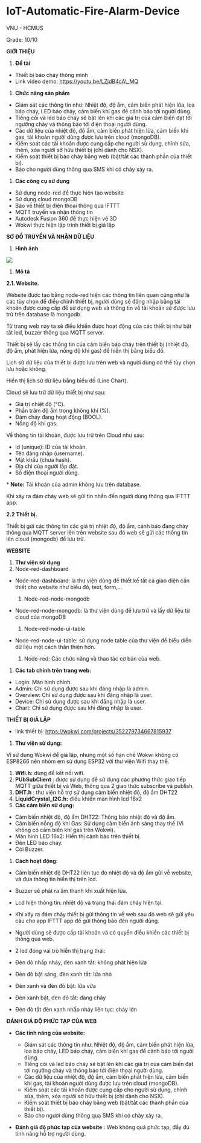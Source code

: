 # IoT-Automatic-Fire-Alarm-Device
VNU - HCMUS

Grade: 10/10

**GIỚI THIỆU**

1. **Đề tài**

- Thiết bị báo cháy thông minh
- Link video demo: https://youtu.be/LZjdB4cA\_MQ

1. **Chức năng sản phẩm**

- Giám sát các thông tin như: Nhiệt độ, độ ẩm, cảm biến phát hiện lửa, loa báo cháy, LED báo cháy, cảm biến khí gas để cảnh báo tới người dùng.
- Tiếng còi và led báo cháy sẽ bật lên khi các giá trị của cảm biến đạt tới ngưỡng cháy và thông báo tới điện thoại người dùng.
- Các dữ liệu của nhiệt độ, độ ẩm, cảm biến phát hiện lửa, cảm biến khí gas, tài khoản người dùng được lưu trên cloud (mongoDB).
- Kiểm soát các tài khoản được cung cấp cho người sử dụng, chỉnh sửa, thêm, xóa người sở hữu thiết bị (chỉ dành cho NSX).
- Kiểm soát thiết bị báo cháy bằng web (bật/tắt các thành phần của thiết bị).
- Báo cho người dùng thông qua SMS khi có cháy xảy ra.

1. **Các công cụ sử dụng**

- Sử dụng node-red để thực hiện tạo website
- Sử dụng cloud mongoDB
- Báo về thiết bị điện thoại thông qua IFTTT
- MQTT truyền và nhận thông tin
- Autodesk Fusion 360 để thực hiện vẽ 3D
- Wokwi thực hiện lập trình thiết bị giả lập

**SƠ ĐỒ TRUYỀN VÀ NHẬN DỮ LIỆU**

1. **Hình ảnh**

![](sodotruyennhan.jpg)

1. **Mô tả**

**2.1. Website.**

Website được tạo bằng node-red hiện các thông tin liên quan cũng như là các tùy chọn để điều chỉnh thiết bị, người dùng sẽ đăng nhập bằng tài khoản được cung cấp để sử dụng web và thông tin về tài khoản sẽ được lưu trữ trên database là mongodb.

Từ trang web này ta sẽ điều khiển được hoạt động của các thiết bị như bật tắt led, buzzer thông qua MQTT server.

Thiết bị sẽ lấy các thông tin của cảm biến báo cháy trên thiết bị (nhiệt độ, độ ẩm, phát hiện lửa, nồng độ khí gas) để hiển thị bằng biểu đồ.

Lịch sử dữ liệu của thiết bị được lưu trên web và người dùng có thể tùy chọn lưu hoặc không.

Hiển thị lịch sử dữ liệu bằng biểu đồ (Line Chart).

Cloud sẽ lưu trữ dữ liệu thiết bị như sau:

- Giá trị nhiệt độ (℃).
- Phần trăm độ ẩm trong không khí (%).
- Đám cháy đang hoạt động (BOOL).
- Nồng độ khí gas.

Về thông tin tài khoản, được lưu trữ trên Cloud như sau:

- Id (unique): ID của tài khoản.
- Tên đăng nhập (username).
- Mật khẩu (chưa hash).
- Địa chỉ của người lắp đặt.
- Số điện thoại người dùng.

\* **Note:** Tài khoản của admin không lưu trên database.

Khi xảy ra đám cháy web sẽ gửi tin nhắn đến người dùng thông qua IFTTT app.

**2.2 Thiết bị.**

Thiết bị gửi các thông tin các giá trị nhiệt độ, độ ẩm, cảnh báo đang cháy thông qua MQTT server lên trên website sau đó web sẽ gửi các thông tin lên cloud (mongodb) để lưu trữ.

**WEBSITE**

1. **Thư viện sử dụng**
  1. Node-red-dashboard

- Node-red-dashboard: là thư viện dùng để thiết kế tất cả giao diện cần thiết cho website như biểu đồ, text, form,...

  1. Node-red-node-mongodb

- Node-red-node-mongodb: là thư viện dùng để lưu trữ và lấy dữ liệu từ cloud của mongoDB

  1. Node-red-node-ui-table

- Node-red-node-ui-table: sử dụng node table của thư viện để biểu diễn dữ liệu một cách thân thiện hơn.

  1. Node-red: Các chức năng và thao tác cơ bản của web.
1. **Các tab chính trên trang web:**

- Login: Màn hình chính.
- Admin: Chỉ sử dụng được sau khi đăng nhập là admin.
- Overview: Chỉ sử dụng được sau khi đăng nhập là user.
- Device: Chỉ sử dụng được sau khi đăng nhập là user.
- Chart: Chỉ sử dụng được sau khi đăng nhập là user.

**THIẾT BỊ GIẢ LẬP**

- link thiết bị: https://wokwi.com/projects/352279734667815937

1. **Thư viện sử dụng:**

Vì sử dụng Wokwi để giả lập, nhưng một số hạn chế Wokwi không có ESP8266 nên nhóm em sử dụng ESP32 với thư viện Wifi thay thế.

  1. **Wifi.h:** dùng để kết nối wifi.
  2. **PUbSubClient** : được sử dụng để sử dụng các phương thức giao tiếp MQTT giữa thiết bị và Web, thông qua 2 giao thức subscribe và publish.
  3. **DHT.h** : thư viện hỗ trợ sử dụng cảm biến nhiệt độ, độ ẩm DHT22
  4. **LiquidCrystal\_I2C.h:** điều khiển màn hình lcd 16x2
1. **Các cảm biến sử dụng:**

- Cảm biến nhiệt độ, độ ẩm DHT22: Thông báo nhiệt độ và độ ẩm.
- Cảm biến nồng độ khí Gas: Sử dụng cảm biến ánh sáng thay thế (Vì không có cảm biến khí gas trên Wokwi).
- Màn hình LED 16x2: Hiển thị cảnh báo trên thiết bị.
- Đèn LED báo cháy.
- Còi Buzzer.

1. **Cách hoạt động:**

- Cảm biến nhiệt độ DHT22 liên tục đo nhiệt độ và độ ẩm gửi về website, và đưa thông tin hiển thị trên lcd.
- Buzzer sẽ phát ra âm thanh khi xuất hiện lửa.
- Lcd hiện thông tin: nhiệt độ và trạng thái đám cháy hiện tại.
- Khi xảy ra đám cháy thiết bị gửi thông tin về web sau đó web sẽ gửi yêu cầu cho app IFTTT app để gửi thông báo đến người dùng.
- Người dùng sẽ được cấp tài khoản và có quyền điều khiển các thiết bị thông qua web.
- 2 led đóng vai trò hiển thị trạng thái:

- Đèn đỏ nhấp nháy, đèn xanh tắt: không phát hiện lửa
- Đèn đỏ bật sáng, đèn xanh tắt: lửa nhỏ
- Đèn xanh và đèn đỏ bật: lửa vừa
- Đèn xanh bật, đèn đỏ tắt: đang cháy
- Đèn đỏ tắt đèn xanh nhấp nháy liên tục: cháy lớn

**ĐÁNH GIÁ ĐỘ PHỨC TẠP CỦA WEB**

- **Các tính năng của website:**
  - Giám sát các thông tin như: Nhiệt độ, độ ẩm, cảm biến phát hiện lửa, loa báo cháy, LED báo cháy, cảm biến khí gas để cảnh báo tới người dùng.
  - Tiếng còi và led báo cháy sẽ bật lên khi các giá trị của cảm biến đạt tới ngưỡng cháy và thông báo tới điện thoại người dùng.
  - Các dữ liệu của nhiệt độ, độ ẩm, cảm biến phát hiện lửa, cảm biến khí gas, tài khoản người dùng được lưu trên cloud (mongoDB).
  - Kiểm soát các tài khoản được cung cấp cho người sử dụng, chỉnh sửa, thêm, xóa người sở hữu thiết bị (chỉ dành cho NSX).
  - Kiểm soát thiết bị báo cháy bằng web (bật/tắt các thành phần của thiết bị).
  - Báo cho người dùng thông qua SMS khi có cháy xảy ra.

- **Đánh giá độ phức tạp của website** : Web không quá phức tạp, đầy đủ tính năng hỗ trợ người dùng.
